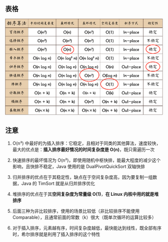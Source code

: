 ## 表格
<img src="../assets/排序算法.png"  />

## 注意

1. O(n²) 中最好的为插入排序：它稳定，且相对于同类的其他算法，速度较快，最大的优点是：**插入排序最好情况的时间复杂度是 O(n)**，既只需遍历一次

2. 快速排序的最坏情况为 O(n²)，即使用随机中枢快排，能最大程度的减少这个影响，且快排不稳定，Java 使用的是 DualPivotQuickSort 双轴快排

3. 归并排序的优点在于其稳定性，缺点在于空间复杂度高，因为要复制一组数据，Java 的 TimSort 就是从归并排序优化

4. 堆排序的优点在于其**空间复杂度为常量级 O(1)**，**在 Linux 内核中用的就是堆排序**

5. 后面三种为非比较排序，使用的场景比较低（非比较排序不能使用 Comparable），且通常前面的常数（k）很大（既单次循环的运算比较多）

6. 对于插入排序，元素越有序，时间复杂度越低，最快能达到线性，既全部有序时，希尔排序就是利用了插入排序的这个特性

## 